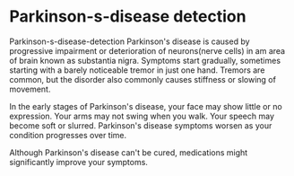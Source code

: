 # Parkinson-s-disease detection
Parkinson-s-disease-detection
Parkinson's disease is caused by progressive impairment or deterioration of neurons(nerve cells) in am area of brain known as substantia nigra.
Symptoms start gradually, sometimes starting with a barely noticeable tremor in just one hand. Tremors are common, but the disorder also commonly causes stiffness or slowing of movement.

In the early stages of Parkinson's disease, your face may show little or no expression. Your arms may not swing when you walk. Your speech may become soft or slurred. Parkinson's disease symptoms worsen as your condition progresses over time.

Although Parkinson's disease can't be cured, medications might significantly improve your symptoms.

